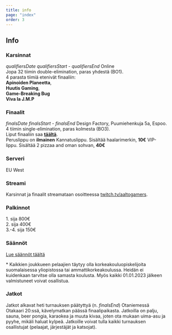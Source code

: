 ```yaml
---
title: info
page: "index"
order: 3
---
```


## Info

### Karsinnat

$qualifiersDate$ $qualifiersStart$ - $qualifiersEnd$ Online  
Jopa 32 tiimin double-elimination, paras yhdestä (BO1).  
4 parasta tiimiä etenivät finaaliin:  
**Apinoiden Planeetta**,  
**Huutis Gaming**,  
**Game-Breaking Bug**  
**Viva la J.M.P**

### Finaalit

$finalsDate$ $finalsStart$ - $finalsEnd$ Design Factory, Puumiehenkuja 5a, Espoo.  
4 tiimin single-elimination, paras kolmesta (BO3).  
Liput finaaliin saa **[täältä](https://kide.app/events/52662ade-10d0-4863-af06-578036125f7b)**.  
<lx>Peruslippu on **ilmainen**</lx>
<lx>Kannatuslippu. Sisältää haalarimerkin, **10€**</lx>
<lx>VIP-lippu. Sisältää 2 pizzaa and oman sohvan, **40€**</lx>


### Serveri

EU West

### Streami

Karsinnat ja finaalit streamataan osoitteessa [twitch.tv/aaltogamers](https://twitch.tv/aaltogamers).

### Palkinnot

1\. sija 800€  
2\. sija 400€  
3\.-4. sija 150€

### Säännöt

[Lue säännöt täältä](/rules)

\* Kaikkien joukkueen pelaajien täytyy olla korkeakouluopiskelijoita suomalaisessa yliopistossa tai ammattikorkeakoulussa. Heidän ei kuidenkaan tarvitse olla samasta koulusta. Myös kaikki 01.01.2023 jälkeen valmistuneet  voivat osallistua.

### Jatkot

Jatkot alkavat heti turnauksen päätyttyä (n. $finalsEnd$) Otaniemessä Otakaari 20:ssä, kävelymatkan päässä finaalipaikasta. Jatkoilla on palju, sauna, beer pongia, karaokea ja muuta kivaa, joten ota mukaan uima-asu ja pyyhe, mikäli haluat kylpeä.
Jatkoille voivat tulla kaikki turnauksen osallistujat (pelaajat, järjestäjät ja katsojat).  
